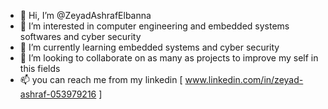 - 👋 Hi, I’m @ZeyadAshrafElbanna
- 👀 I’m interested in computer engineering and embedded systems softwares and cyber security
- 🌱 I’m currently learning embedded systems and cyber security 
- 💞️ I’m looking to collaborate on as many as projects to improve my self in this fields 
- 📫 you can reach me from my linkedin [ www.linkedin.com/in/zeyad-ashraf-053979216 ]

<!---
ZeyadAshrafElbanna/ZeyadAshrafElbanna is a ✨ special ✨ repository because its `README.md` (this file) appears on your GitHub profile.
You can click the Preview link to take a look at your changes.
--->
